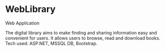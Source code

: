 # WebLibrary
Web Application

The digital library aims to make finding and sharing information easy and convenient for users. It allows users to browse, read and download books.
Tech used: ASP.NET, MSSQL DB, Bootstrap.
